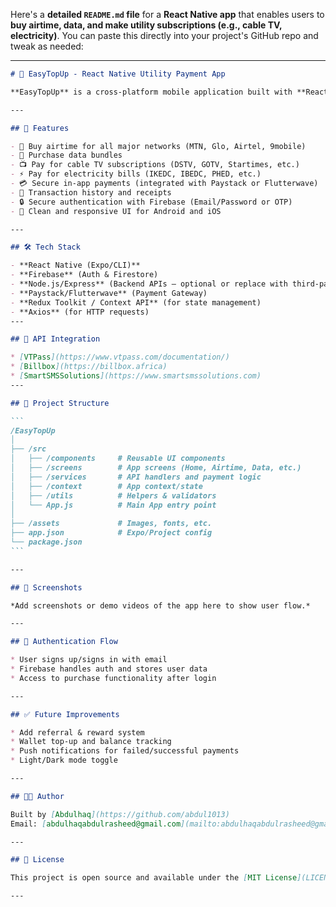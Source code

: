 Here's a **detailed `README.md` file** for a **React Native app** that enables users to **buy airtime, data, and make utility subscriptions (e.g., cable TV, electricity)**. You can paste this directly into your project's GitHub repo and tweak as needed:

---

````markdown
# 📱 EasyTopUp - React Native Utility Payment App

**EasyTopUp** is a cross-platform mobile application built with **React Native** that allows users to easily purchase **airtime**, **mobile data**, and make **utility subscriptions** (like cable TV and electricity) directly from their phones.

---

## 🚀 Features

- 🔋 Buy airtime for all major networks (MTN, Glo, Airtel, 9mobile)
- 📶 Purchase data bundles
- 📺 Pay for cable TV subscriptions (DSTV, GOTV, Startimes, etc.)
- ⚡ Pay for electricity bills (IKEDC, IBEDC, PHED, etc.)
- 💳 Secure in-app payments (integrated with Paystack or Flutterwave)
- 📄 Transaction history and receipts
- 🔒 Secure authentication with Firebase (Email/Password or OTP)
- 🎨 Clean and responsive UI for Android and iOS

---

## 🛠️ Tech Stack

- **React Native (Expo/CLI)**
- **Firebase** (Auth & Firestore)
- **Node.js/Express** (Backend APIs – optional or replace with third-party APIs)
- **Paystack/Flutterwave** (Payment Gateway)
- **Redux Toolkit / Context API** (for state management)
- **Axios** (for HTTP requests)
---

## 🔑 API Integration

* [VTPass](https://www.vtpass.com/documentation/)
* [Billbox](https://billbox.africa)
* [SmartSMSSolutions](https://www.smartsmssolutions.com)
---

## 📁 Project Structure

```
/EasyTopUp
│
├── /src
│   ├── /components     # Reusable UI components
│   ├── /screens        # App screens (Home, Airtime, Data, etc.)
│   ├── /services       # API handlers and payment logic
│   ├── /context        # App context/state
│   ├── /utils          # Helpers & validators
│   └── App.js          # Main App entry point
│
├── /assets             # Images, fonts, etc.
├── app.json            # Expo/Project config
└── package.json
```

---

## 📸 Screenshots

*Add screenshots or demo videos of the app here to show user flow.*

---

## 🔐 Authentication Flow

* User signs up/signs in with email
* Firebase handles auth and stores user data
* Access to purchase functionality after login

---

## ✅ Future Improvements

* Add referral & reward system
* Wallet top-up and balance tracking
* Push notifications for failed/successful payments
* Light/Dark mode toggle

---

## 🧑‍💻 Author

Built by [Abdulhaq](https://github.com/abdul1013)
Email: [abdulhaqabdulrasheed@gmail.com](mailto:abdulhaqabdulrasheed@gmail.com)

---

## 📄 License

This project is open source and available under the [MIT License](LICENSE).

---


